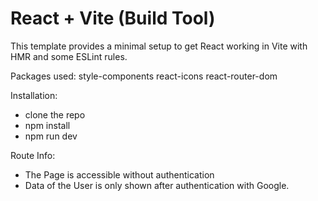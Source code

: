 # React + Vite (Build Tool)

This template provides a minimal setup to get React working in Vite with HMR and some ESLint rules.

Packages used:
  style-components
  react-icons
  react-router-dom

Installation:
  - clone the repo
  - npm install
  - npm run dev

Route Info:
  - The Page is accessible without authentication
  - Data of the User is only shown after authentication with Google.
